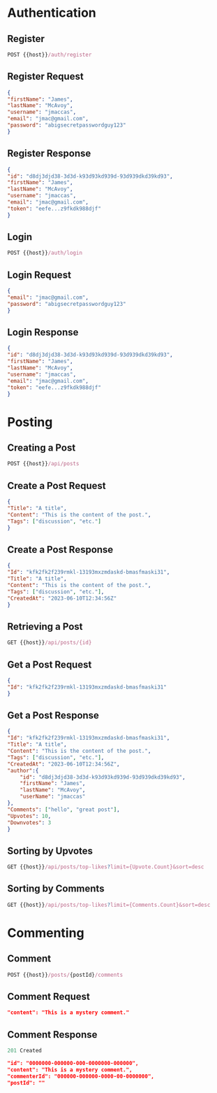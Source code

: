 # Authentication

## Register

```js
POST {{host}}/auth/register
```

## Register Request

```json
{
"firstName": "James",
"lastName": "McAvoy",
"username": "jmaccas",
"email": "jmac@gmail.com",
"password": "abigsecretpasswordguy123"
}
```

## Register Response

```json
{
"id": "d8dj3djd38-3d3d-k93d93kd939d-93d939dkd39kd93",
"firstName": "James",
"lastName": "McAvoy",
"username": "jmaccas",
"email": "jmac@gmail.com",
"token": "eefe...z9fkdk988djf"
}
```

## Login

```js
POST {{host}}/auth/login
```

## Login Request

```json
{
"email": "jmac@gmail.com",
"password": "abigsecretpasswordguy123"
}
```

## Login Response

```json
{
"id": "d8dj3djd38-3d3d-k93d93kd939d-93d939dkd39kd93",
"firstName": "James",
"lastName": "McAvoy",
"username": "jmaccas",
"email": "jmac@gmail.com",
"token": "eefe...z9fkdk988djf"
}
```


# Posting

## Creating a Post

```js
POST {{host}}/api/posts
```

## Create a Post Request

```json
{
"Title": "A title",
"Content": "This is the content of the post.",
"Tags": ["discussion", "etc."]
}
```

## Create a Post Response

```json
{
"Id": "kfk2fk2f239rmkl-13193mxzmdaskd-bmasfmaski31",
"Title": "A title",
"Content": "This is the content of the post.",
"Tags": ["discussion", "etc."],
"CreatedAt": "2023-06-10T12:34:56Z"
}
```

## Retrieving a Post

```js
GET {{host}}/api/posts/{id}
```

## Get a Post Request

```json
{
"Id": "kfk2fk2f239rmkl-13193mxzmdaskd-bmasfmaski31"
}
```

## Get a Post Response

```json
{
"Id": "kfk2fk2f239rmkl-13193mxzmdaskd-bmasfmaski31",
"Title": "A title",
"Content": "This is the content of the post.",
"Tags": ["discussion", "etc."],
"CreatedAt": "2023-06-10T12:34:56Z",
"author":{
    "id": "d8dj3djd38-3d3d-k93d93kd939d-93d939dkd39kd93",
    "firstName": "James",
    "lastName": "McAvoy",
    "userName": "jmaccas"
},
"Comments": ["hello", "great post"],
"Upvotes": 10,
"Downvotes": 3
}
```

## Sorting by Upvotes

```js
GET {{host}}/api/posts/top-likes?limit={Upvote.Count}&sort=desc
```

## Sorting by Comments

```js
GET {{host}}/api/posts/top-likes?limit={Comments.Count}&sort=desc
```

# Commenting

## Comment

```js
POST {{host}}/posts/{postId}/comments
```

## Comment Request

```json
"content": "This is a mystery comment."
```

## Comment Response
```js
201 Created
```
```json
"id": "0000000-000000-000-0000000-000000",
"content": "This is a mystery comment.",
"commenterId": "000000-000000-0000-00-0000000",
"postId": ""
```







